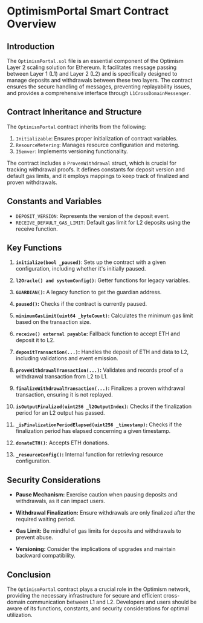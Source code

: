 # OptimismPortal Smart Contract Overview

## Introduction

The `OptimismPortal.sol` file is an essential component of the Optimism Layer 2 scaling solution for Ethereum. It facilitates message passing between Layer 1 (L1) and Layer 2 (L2) and is specifically designed to manage deposits and withdrawals between these two layers. The contract ensures the secure handling of messages, preventing replayability issues, and provides a comprehensive interface through `L1CrossDomainMessenger`.

## Contract Inheritance and Structure

The `OptimismPortal` contract inherits from the following:

1. `Initializable`: Ensures proper initialization of contract variables.
2. `ResourceMetering`: Manages resource configuration and metering.
3. `ISemver`: Implements versioning functionality.

The contract includes a `ProvenWithdrawal` struct, which is crucial for tracking withdrawal proofs. It defines constants for deposit version and default gas limits, and it employs mappings to keep track of finalized and proven withdrawals.

## Constants and Variables

- `DEPOSIT_VERSION`: Represents the version of the deposit event.
- `RECEIVE_DEFAULT_GAS_LIMIT`: Default gas limit for L2 deposits using the receive function.

## Key Functions

1. **`initialize(bool _paused)`**: Sets up the contract with a given configuration, including whether it's initially paused.

2. **`l2Oracle() and systemConfig()`:** Getter functions for legacy variables.

3. **`GUARDIAN()`:** A legacy function to get the guardian address.

4. **`paused()`:** Checks if the contract is currently paused.

5. **`minimumGasLimit(uint64 _byteCount)`:** Calculates the minimum gas limit based on the transaction size.

6. **`receive() external payable`:** Fallback function to accept ETH and deposit it to L2.

7. **`depositTransaction(...)`:** Handles the deposit of ETH and data to L2, including validations and event emission.

8. **`proveWithdrawalTransaction(...)`:** Validates and records proof of a withdrawal transaction from L2 to L1.

9. **`finalizeWithdrawalTransaction(...)`:** Finalizes a proven withdrawal transaction, ensuring it is not replayed.

10. **`isOutputFinalized(uint256 _l2OutputIndex)`:** Checks if the finalization period for an L2 output has passed.

11. **`_isFinalizationPeriodElapsed(uint256 _timestamp)`:** Checks if the finalization period has elapsed concerning a given timestamp.

12. **`donateETH()`:** Accepts ETH donations.

13. **`_resourceConfig()`:** Internal function for retrieving resource configuration.

## Security Considerations

- **Pause Mechanism:** Exercise caution when pausing deposits and withdrawals, as it can impact users.

- **Withdrawal Finalization:** Ensure withdrawals are only finalized after the required waiting period.

- **Gas Limit:** Be mindful of gas limits for deposits and withdrawals to prevent abuse.

- **Versioning:** Consider the implications of upgrades and maintain backward compatibility.

## Conclusion

The `OptimismPortal` contract plays a crucial role in the Optimism network, providing the necessary infrastructure for secure and efficient cross-domain communication between L1 and L2. Developers and users should be aware of its functions, constants, and security considerations for optimal utilization.